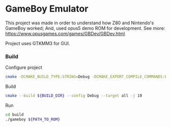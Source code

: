 # GameBoy Emulator

This project was made in order to understand how Z80 and Nintendo's GameBoy worked;
And, used opus5 demo ROM for development. See more: <https://www.opusgames.com/games/GBDev/GBDev.html>

Project uses GTKMM3 for GUI.


### Build

Configure project
```sh
cmake -DCMAKE_BUILD_TYPE:STRING=Debug -DCMAKE_EXPORT_COMPILE_COMMANDS:BOOL=TRUE -DCMAKE_C_COMPILER:FILEPATH=/usr/bin/clang -DCMAKE_CXX_COMPILER:FILEPATH=/usr/bin/clang++ --no-warn-unused-cli -S${SOURCE_DIR} -B${BUILD_DIR} -G "Unix Makefiles"
```

Build
```sh
cmake --build ${BUILD_DIR} --config Debug --target all -j 10
```

Run
```sh
cd build
./gameboy ${PATH_TO_ROM}
```
